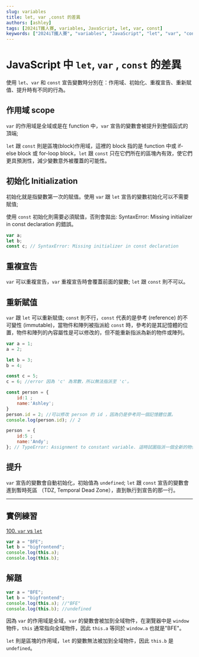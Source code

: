 ```yaml
---
slug: variables
title: let, var ,const 的差異
authors: [ashley]
tags: [2024iT鐵人賽, variables, JavaScript, let, var, const]
keywords: ["2024iT鐵人賽", "variables", "JavaScript", "let", "var", "const"]
---
```


# JavaScript 中 `let`, `var` , `const` 的差異

使用 `let`、`var` 和 `const` 宣告變數時分別在：作用域、初始化、重複宣告、重新賦值、提升時有不同的行為。

## 作用域 scope

`var` 的作用域是全域或是在 function 中，`var` 宣告的變數會被提升到整個函式的頂端;

`let` 跟 `const` 則是區塊(block)作用域，這裡的 block 指的是 function 中或 if-else block 或 for-loop block，`let` 跟 `const` 只在它們所在的區塊內有效，使它們更具預測性，減少變數意外被覆蓋的可能性。

## 初始化 Initialization

初始化就是指變數第一次的賦值。使用 `var` 跟 `let` 宣告的變數初始化可以不需要賦值;

使用 `const` 初始化則需要必須賦值，否則會拋出: SyntaxError: Missing initializer in const declaration 的錯誤。

```js
var a;
let b;
const c; // SyntaxError: Missing initializer in const declaration
```

## 重複宣告

`var` 可以重複宣告，`var` 重複宣告時會覆蓋前面的變數; `let` 跟 `const` 則不可以。

## 重新賦值

`var` 跟 `let` 可以重新賦值; `const` 則不行，`const` 代表的是參考 (reference) 的不可變性 (immutable)，當物件和陣列被指派給 `const` 時，參考的是其記憶體的位置，物件和陣列的內容屬性是可以修改的，但不能重新指派為新的物件或陣列。

```js
var a = 1;
a = 2;

let b = 3;
b = 4;

const c = 5;
c = 6; //error 因為 'c' 為常數，所以無法指派至 'c'。

const person = {
    id:1 ;
    name:'Ashley';
}
person.id = 2; //可以修改 person 的 id ，因為仍是參考同一個記憶體位置。
console.log(person.id); // 2

person  = {
    id:5 ;
    name:'Andy';
}; // TypeError: Assignment to constant variable. 這時試圖指派一個全新的物件給 person（也就代表參考的記憶位置改變了），因參考不可變性所以報錯。
```

## 提升

`var` 宣告的變數會自動初始化，初始值為 `undefined`;
`let` 跟 `const` 宣告的變數會進到暫時死區 （TDZ, Temporal Dead Zone），直到執行到宣告的那一行。

---

## 實例練習

[100. `var` vs `let`](https://bigfrontend.dev/quiz/var-vs-let)

```js
var a = "BFE";
let b = "bigfrontend";
console.log(this.a);
console.log(this.b);
```

## 解題

```js
var a = "BFE";
let b = "bigfrontend";
console.log(this.a); //"BFE"
console.log(this.b); //undefined
```

因為 `var` 的作用域是全域，`var` 的變數會被加到全域物件，在瀏覽器中是 `window` 物件，`this` 通常指向全域物件，因此 `this.a` 等同於 `window.a` 也就是"BFE"。

`let` 則是區塊的作用域，`let` 的變數無法被加到全域物件，因此 `this.b` 是 `undefined`。

